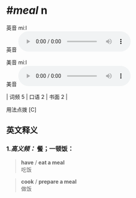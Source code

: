 # ***\#meal*** n
英音 miːl  
英音
<audio src="./media/meal-B.aac" controls="controls"></audio>

美音 miːl  
美音
<audio src="./media/meal.aac" controls="controls"></audio>



| 词频 5 | 口语 2 | 书面 2 |  

用法点拨  [C]

英文释义
---
### 1.*高义频：* **餐；一顿饭：**  

 > **have** / **eat a meal**  
 > 吃饭    

 > **cook** / **prepare a meal**  
 > 做饭    


